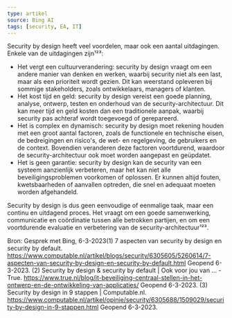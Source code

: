 ```yaml
---
type: artikel
source: Bing AI
tags: [security, EA, IT]
---
```



Security by design heeft veel voordelen, maar ook een aantal uitdagingen. Enkele van de uitdagingen zijn¹²³:

- Het vergt een cultuurverandering: security by design vraagt om een andere manier van denken en werken, waarbij security niet als een last, maar als een prioriteit wordt gezien. Dit kan weerstand opleveren bij sommige stakeholders, zoals ontwikkelaars, managers of klanten.
- Het kost tijd en geld: security by design vereist een goede planning, analyse, ontwerp, testen en onderhoud van de security-architectuur. Dit kan meer tijd en geld kosten dan een traditionele aanpak, waarbij security pas achteraf wordt toegevoegd of gerepareerd.
- Het is complex en dynamisch: security by design moet rekening houden met een groot aantal factoren, zoals de functionele en technische eisen, de bedreigingen en risico's, de wet- en regelgeving, de gebruikers en de context. Bovendien veranderen deze factoren voortdurend, waardoor de security-architectuur ook moet worden aangepast en geüpdatet.
- Het is geen garantie: security by design kan de security van een systeem aanzienlijk verbeteren, maar het kan niet alle beveiligingsproblemen voorkomen of oplossen. Er kunnen altijd fouten, kwetsbaarheden of aanvallen optreden, die snel en adequaat moeten worden afgehandeld.

Security by design is dus geen eenvoudige of eenmalige taak, maar een continu en uitdagend proces. Het vraagt om een goede samenwerking, communicatie en coördinatie tussen alle betrokken partijen, en om een voortdurende evaluatie en verbetering van de security-architectuur¹²³.

Bron: Gesprek met Bing, 6-3-2023(1) 7 aspecten van security by design en security by default. https://www.computable.nl/artikel/blogs/security/6305605/5260614/7-aspecten-van-security-by-design-en-security-by-default.html Geopend 6-3-2023.
(2) Security by design & security by default | Ook voor jou van ... - True. https://www.true.nl/blog/it-beveiliging-centraal-stellen-in-het-ontwerp-en-de-ontwikkeling-van-applicaties/ Geopend 6-3-2023.
(3) Security by design in 9 stappen | Computable.nl. https://www.computable.nl/artikel/opinie/security/6305688/1509029/security-by-design-in-9-stappen.html Geopend 6-3-2023.
